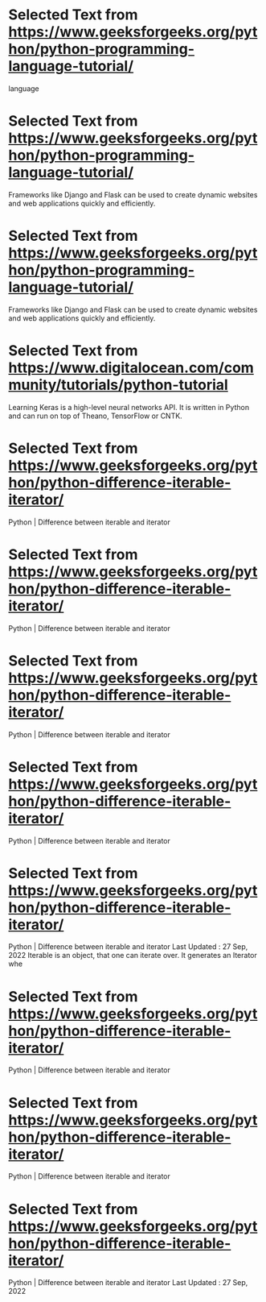 

# Selected Text from https://www.geeksforgeeks.org/python/python-programming-language-tutorial/

language
# Selected Text from https://www.geeksforgeeks.org/python/python-programming-language-tutorial/

Frameworks like Django and Flask can be used to create dynamic websites and web applications quickly and efficiently.
# Selected Text from https://www.geeksforgeeks.org/python/python-programming-language-tutorial/

Frameworks like Django and Flask can be used to create dynamic websites and web applications quickly and efficiently.
# Selected Text from https://www.digitalocean.com/community/tutorials/python-tutorial

Learning	Keras is a high-level neural networks API. It is written in Python and can run on top of Theano, TensorFlow or CNTK.
# Selected Text from https://www.geeksforgeeks.org/python/python-difference-iterable-iterator/

Python | Difference between iterable and iterator
# Selected Text from https://www.geeksforgeeks.org/python/python-difference-iterable-iterator/

Python | Difference between iterable and iterator
# Selected Text from https://www.geeksforgeeks.org/python/python-difference-iterable-iterator/

Python | Difference between iterable and iterator
# Selected Text from https://www.geeksforgeeks.org/python/python-difference-iterable-iterator/

Python | Difference between iterable and iterator
# Selected Text from https://www.geeksforgeeks.org/python/python-difference-iterable-iterator/

Python | Difference between iterable and iterator
Last Updated : 27 Sep, 2022
Iterable is an object, that one can iterate over. It generates an Iterator whe
# Selected Text from https://www.geeksforgeeks.org/python/python-difference-iterable-iterator/

Python | Difference between iterable and iterator
# Selected Text from https://www.geeksforgeeks.org/python/python-difference-iterable-iterator/

Python | Difference between iterable and iterator
# Selected Text from https://www.geeksforgeeks.org/python/python-difference-iterable-iterator/

Python | Difference between iterable and iterator
Last Updated : 27 Sep, 2022